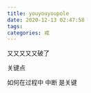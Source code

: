 ```yaml
---
title: youyouyoupole
date: 2020-12-13 02:47:58
tags:
categories: 戒
---
```



又又又又又破了  

关键点

如何在过程中 中断 是关键